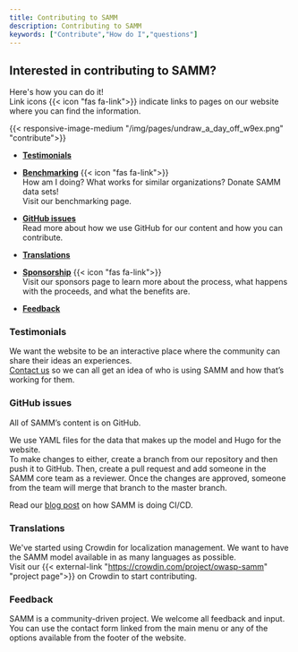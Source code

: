 ```yaml
---
title: Contributing to SAMM
description: Contributing to SAMM
keywords: ["Contribute","How do I","questions"]
---
```


## Interested in contributing to SAMM?

Here's how you can do it!  
Link icons {{< icon "fas fa-link">}} indicate links to pages on our website where you can find the information.

{{< responsive-image-medium "/img/pages/undraw_a_day_off_w9ex.png" "contribute">}}

* **<a href="#Testimonials">Testimonials</a>**  

* **[Benchmarking](/benchmarking)</a>**  {{< icon "fas fa-link">}}  
    How am I doing? What works for similar organizations? Donate SAMM data sets!  
    Visit our benchmarking page.

* **<a href="#GitHub">GitHub issues</a>**  
    Read more about how we use GitHub for our content and how you can contribute.

* **<a href="#Translations">Translations</a>**
* **[Sponsorship](/sponsors)**  {{< icon "fas fa-link">}}  
    Visit our sponsors page to learn more about the process, what happens with the proceeds, and what the benefits are.

* **<a href="#Feedback">Feedback</a>**




<a name="Testimonials"></a>

### Testimonials

We want the website to be an interactive place where the community can share their ideas an experiences.  
[Contact us](/contact) so we can all get an idea of who is using SAMM and how that’s working for them.

<a name="GitHub"></a>

### GitHub issues

All of SAMM’s content is on GitHub. 


We use YAML files for the data that makes up the model and Hugo for the website.  
To make changes to either, create a branch from our repository and then push it to GitHub. Then, create a pull request and add someone in the SAMM core team as a reviewer. Once the changes are approved, someone from the team will merge that branch to the master branch.

Read our [blog post](/blog/2020/03/31/samm-is-doing-cicd/) on how SAMM is doing CI/CD.

<a name="Translations"></a>

### Translations

We've started using Crowdin for localization management. We want to have the SAMM model available in as many languages as possible.  
Visit our {{< external-link "https://crowdin.com/project/owasp-samm" "project page">}} on Crowdin to start contributing.


<a name="Feedback"></a>

### Feedback

SAMM is a community-driven project. We welcome all feedback and input.
You can use the contact form linked from the main menu or any of the options available from the footer of the website.
